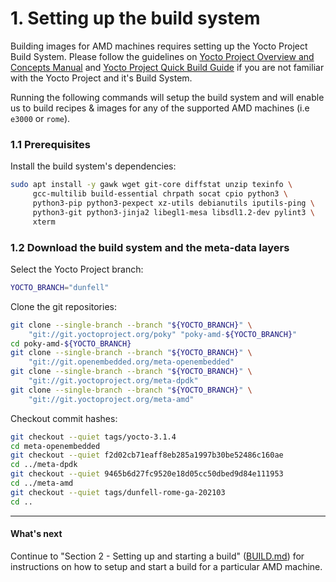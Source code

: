 # 1. Setting up the build system

Building images for AMD machines requires setting up the Yocto Project
Build System. Please follow the guidelines on
[Yocto Project Overview and Concepts Manual](https://www.yoctoproject.org/docs/3.1.4/overview-manual/overview-manual.html)
and [Yocto Project Quick Build Guide](https://www.yoctoproject.org/docs/3.1.4/brief-yoctoprojectqs/brief-yoctoprojectqs.html)
if you are not familiar with the Yocto Project and it's Build System.

Running the following commands will setup the build system and will
enable us to build recipes & images for any of the supported AMD machines (i.e `e3000` or `rome`).

### 1.1 Prerequisites

Install the build system's dependencies:
```sh
sudo apt install -y gawk wget git-core diffstat unzip texinfo \
     gcc-multilib build-essential chrpath socat cpio python3 \
     python3-pip python3-pexpect xz-utils debianutils iputils-ping \
     python3-git python3-jinja2 libegl1-mesa libsdl1.2-dev pylint3 \
     xterm
```

### 1.2 Download the build system and the meta-data layers

Select the Yocto Project branch:
```sh
YOCTO_BRANCH="dunfell"
```

Clone the git repositories: 
```sh
git clone --single-branch --branch "${YOCTO_BRANCH}" \
    "git://git.yoctoproject.org/poky" "poky-amd-${YOCTO_BRANCH}"
cd poky-amd-${YOCTO_BRANCH}
git clone --single-branch --branch "${YOCTO_BRANCH}" \
    "git://git.openembedded.org/meta-openembedded"
git clone --single-branch --branch "${YOCTO_BRANCH}" \
    "git://git.yoctoproject.org/meta-dpdk"
git clone --single-branch --branch "${YOCTO_BRANCH}" \
    "git://git.yoctoproject.org/meta-amd"
```

Checkout commit hashes:
```sh
git checkout --quiet tags/yocto-3.1.4
cd meta-openembedded
git checkout --quiet f2d02cb71eaff8eb285a1997b30be52486c160ae
cd ../meta-dpdk
git checkout --quiet 9465b6d27fc9520e18d05cc50dbed9d84e111953
cd ../meta-amd
git checkout --quiet tags/dunfell-rome-ga-202103
cd ..
```

---
#### What's next

Continue to "Section 2 - Setting up and starting a build"
([BUILD.md](BUILD.md)) for instructions on how to setup and start a
build for a particular AMD machine.
